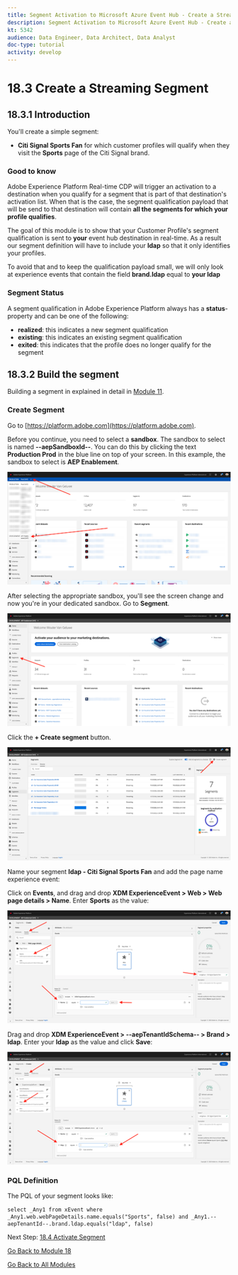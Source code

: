 ```yaml
---
title: Segment Activation to Microsoft Azure Event Hub - Create a Streaming Segment
description: Segment Activation to Microsoft Azure Event Hub - Create a Streaming Segment
kt: 5342
audience: Data Engineer, Data Architect, Data Analyst
doc-type: tutorial
activity: develop
---
```


# 18.3 Create a Streaming Segment

## 18.3.1 Introduction

You'll create a simple segment:

- **Citi Signal Sports Fan** for which customer profiles will qualify when they visit the **Sports** page of the Citi Signal brand. 

### Good to know

Adobe Experience Platform Real-time CDP will trigger an activation to a destination when you qualify for a segment that is part of that destination's activation list. When that is the case, the segment qualification payload that will be send to that destination will contain **all the segments for which your profile qualifies**. 

The goal of this module is to show that your Customer Profile's segment qualification is sent to **your** event hub destination in real-time. As a result our segment definition will have to include your **ldap** so that it only identifies your profiles. 

To avoid that and to keep the qualification payload small, we will only look at experience events that contain the field **brand.ldap** equal to **your ldap**

### Segment Status

A segment qualification in Adobe Experience Platform always has a **status**-property and can be one of the following:

- **realized**: this indicates a new segment qualification
- **existing**: this indicates an existing segment qualification
- **exited**: this indicates that the profile does no longer qualify for the segment

## 18.3.2 Build the segment

Building a segment in explained in detail in [Module 11](../module11/real-time-cdp-build-a-segment-take-action.md).

### Create Segment

Go to [https://platform.adobe.com](https://platform.adobe.com).

Before you continue, you need to select a **sandbox**. The sandbox to select is named **--aepSandboxId--**. You can do this by clicking the text **Production Prod** in the blue line on top of your screen. In this example, the sandbox to select is **AEP Enablement**.

![Data Ingestion](./images/sb1.png)

After selecting the appropriate sandbox, you'll see the screen change and now you're in your dedicated sandbox. Go to **Segment**. 

![Data Ingestion](./images/sb2.png)

Click the **+ Create segment** button.

![4-01-create-segment.png](./images/4-01-create-segment.png)

Name your segment **ldap - Citi Signal Sports Fan** and add the page name experience event:

Click on **Events**, and drag and drop **XDM ExperienceEvent > Web > Web page details > Name**. Enter **Sports** as the value:

![4-05-create-ee-2.png](./images/4-05-create-ee-2.png)

Drag and drop **XDM ExperienceEvent > --aepTenantIdSchema-- > Brand > ldap**. Enter your **ldap** as the value and click **Save**:

![4-05-create-ee-2-brand.png](./images/4-05-create-ee-2-brand.png)

### PQL Definition

The PQL of your segment looks like:

```code
select _Any1 from xEvent where _Any1.web.webPageDetails.name.equals("Sports", false) and _Any1.--aepTenantId--.brand.ldap.equals("ldap", false)
```

Next Step: [18.4 Activate Segment](./ex4.md)

[Go Back to Module 18](./segment-activation-microsoft-azure-eventhub.md)

[Go Back to All Modules](./../../overview.md)